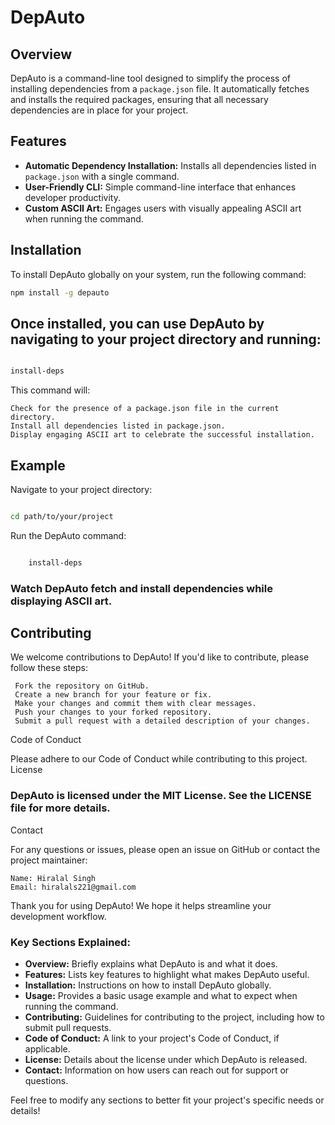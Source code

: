 # DepAuto

## Overview

DepAuto is a command-line tool designed to simplify the process of installing dependencies from a `package.json` file. It automatically fetches and installs the required packages, ensuring that all necessary dependencies are in place for your project.

## Features

- **Automatic Dependency Installation:** Installs all dependencies listed in `package.json` with a single command.
- **User-Friendly CLI:** Simple command-line interface that enhances developer productivity.
- **Custom ASCII Art:** Engages users with visually appealing ASCII art when running the command.

## Installation

To install DepAuto globally on your system, run the following command:

```bash
npm install -g depauto

 ```



## Once installed, you can use DepAuto by navigating to your project directory and running:

```bash

install-deps
```

This command will:

    Check for the presence of a package.json file in the current directory.
    Install all dependencies listed in package.json.
    Display engaging ASCII art to celebrate the successful installation.

## Example

 
 Navigate to your project directory:
``` bash

cd path/to/your/project
```
Run the DepAuto command:

```bash

    install-deps
```

 ### Watch DepAuto fetch and install dependencies while displaying ASCII art.

## Contributing

We welcome contributions to DepAuto! If you'd like to contribute, please follow these steps:

   ```
    Fork the repository on GitHub.
    Create a new branch for your feature or fix.
    Make your changes and commit them with clear messages.
    Push your changes to your forked repository.
    Submit a pull request with a detailed description of your changes.
```
Code of Conduct

Please adhere to our Code of Conduct while contributing to this project.
License

### DepAuto is licensed under the MIT License. See the LICENSE file for more details.
Contact

For any questions or issues, please open an issue on GitHub or contact the project maintainer:

    Name: Hiralal Singh 
    Email: hiralals221@gmail.com

Thank you for using DepAuto! We hope it helps streamline your development workflow.



### Key Sections Explained:

- **Overview:** Briefly explains what DepAuto is and what it does.
- **Features:** Lists key features to highlight what makes DepAuto useful.
- **Installation:** Instructions on how to install DepAuto globally.
- **Usage:** Provides a basic usage example and what to expect when running the command.
- **Contributing:** Guidelines for contributing to the project, including how to submit pull requests.
- **Code of Conduct:** A link to your project's Code of Conduct, if applicable.
- **License:** Details about the license under which DepAuto is released.
- **Contact:** Information on how users can reach out for support or questions.

Feel free to modify any sections to better fit your project's specific needs or details!
